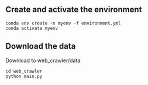 ## Create and activate the environment
```
conda env create -n myenv -f environment.yml
conda activate myenv
```

## Download the data
Download to web_crawler/data.
```
cd web_crawler
python main.py
```
